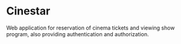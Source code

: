 # Cinestar
Web application for reservation of cinema tickets and viewing show program, also providing authentication and authorization.
